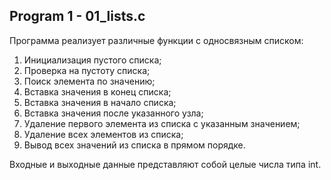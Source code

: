 ## Program 1 - 01_lists.c
Программа реализует различные функции с односвязным списком:
1. Инициализация пустого списка;
2. Проверка на пустоту списка;
3. Поиск элемента по значению;
2. Вставка значения в конец списка;
3. Вставка значения в начало списка;
4. Вставка значения после указанного узла;
5. Удаление первого элемента из списка с указанным значением;
6. Удаление всех элементов из списка;
7. Вывод всех значений из списка в прямом порядке.

Входные и выходные данные представляют собой целые числа типа int.

